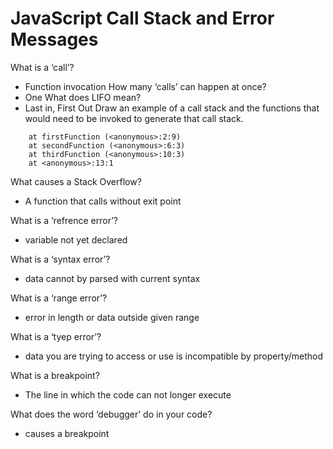 # JavaScript Call Stack and Error Messages

What is a ‘call’?
- Function invocation
How many ‘calls’ can happen at once?
- One
What does LIFO mean?
- Last in, First Out
Draw an example of a call stack and the functions that would need to be invoked to generate that call stack.

```VM177:2 Uncaught Error: Stack Trace Error
    at firstFunction (<anonymous>:2:9)
    at secondFunction (<anonymous>:6:3)
    at thirdFunction (<anonymous>:10:3)
    at <anonymous>:13:1
```

What causes a Stack Overflow?
- A function that calls without exit point

What is a ‘refrence error’?
- variable not yet declared

What is a ‘syntax error’?
- data cannot by parsed with current syntax

What is a ‘range error’?
- error in length or data outside given range

What is a ‘tyep error’?
- data you are trying to access or use is incompatible by property/method

What is a breakpoint?
- The line in which the code can not longer execute

What does the word ‘debugger’ do in your code?
- causes a breakpoint
